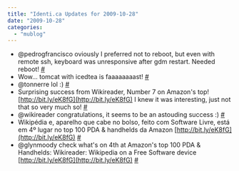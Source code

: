 ```yaml
---
title: "Identi.ca Updates for 2009-10-28"
date: "2009-10-28"
categories: 
  - "mublog"
---
```


- @pedrogfrancisco oviously I preferred not to reboot, but even with remote ssh, keyboard was unresponsive after gdm restart. Needed reboot! [#](http://identi.ca/notice/13107024)
- Wow... tomcat with icedtea is faaaaaaaast! [#](http://identi.ca/notice/13159551)
- @tonnerre lol :) [#](http://identi.ca/notice/13161112)
- Surprising success from Wikireader, Number 7 on Amazon's top! [http://bit.ly/eK8fG](http://bit.ly/eK8fG) I knew it was interesting, just not that so very much so! [#](http://identi.ca/notice/13161938)
- @wikireader congratulations, it seems to be an astouding success :) [#](http://identi.ca/notice/13170114)
- Wikipédia e, aparelho que cabe no bolso, feito com Software Livre, está em 4º lugar no top 100 PDA & handhelds da Amazon [http://bit.ly/eK8fG](http://bit.ly/eK8fG) [#](http://identi.ca/notice/13170815)
- @glynmoody check what's on 4th at Amazon's top 100 PDA & Handhelds: Wikireader: Wikipedia on a Free Software device [http://bit.ly/eK8fG](http://bit.ly/eK8fG) [#](http://identi.ca/notice/13170931)
